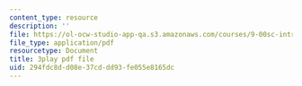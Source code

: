 ```yaml
---
content_type: resource
description: ''
file: https://ol-ocw-studio-app-qa.s3.amazonaws.com/courses/9-00sc-introduction-to-psychology-fall-2011/294fdc8dd08e37cddd93fe055e8165dc_lanmHS0JwYI.pdf
file_type: application/pdf
resourcetype: Document
title: 3play pdf file
uid: 294fdc8d-d08e-37cd-dd93-fe055e8165dc
---
```

